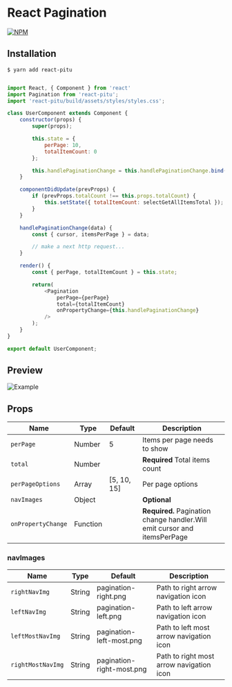 # React Pagination

[![NPM](https://nodei.co/npm/react-pitu.png?downloads=true)](https://nodei.co/npm/react-pitu/)

## Installation

```
$ yarn add react-pitu
```

```javascript

import React, { Component } from 'react'
import Pagination from 'react-pitu';
import 'react-pitu/build/assets/styles/styles.css';

class UserComponent extends Component {
    constructor(props) {
        super(props);

        this.state = {
            perPage: 10,
            totalItemCount: 0
        };

        this.handlePaginationChange = this.handlePaginationChange.bind(this);
    }

    componentDidUpdate(prevProps) {
        if (prevProps.totalCount !== this.props.totalCount) {
            this.setState({ totalItemCount: selectGetAllItemsTotal });
        }
    }

    handlePaginationChange(data) {
        const { cursor, itemsPerPage } = data;

        // make a next http request...
    }

    render() {
        const { perPage, totalItemCount } = this.state;

        return(
            <Pagination
                perPage={perPage}
                total={totalItemCount}
                onPropertyChange={this.handlePaginationChange}
            />
        );
    }
}

export default UserComponent;

```

## Preview
![Example](https://i.gyazo.com/9a265a39f32b3ea88647c7addde47912.png)

## Props

Name | Type | Default | Description
--- | --- | --- | --- |
`perPage` | Number | 5 | Items per page needs to show
`total` | Number | | **Required** Total items count
`perPageOptions` | Array | [5, 10, 15] | Per page options
`navImages` | Object | | **Optional**
`onPropertyChange` | Function | | **Required.** Pagination change handler.Will emit cursor and itemsPerPage

### navImages

Name | Type | Default | Description
--- | --- | --- | --- |
`rightNavImg` | String | pagination-right.png | Path to right arrow navigation icon
`leftNavImg` | String | pagination-left.png | Path to left arrow navigation icon
`leftMostNavImg` | String | pagination-left-most.png | Path to left most arrow navigation icon
`rightMostNavImg` | String | pagination-right-most.png | Path to right most arrow navigation icon